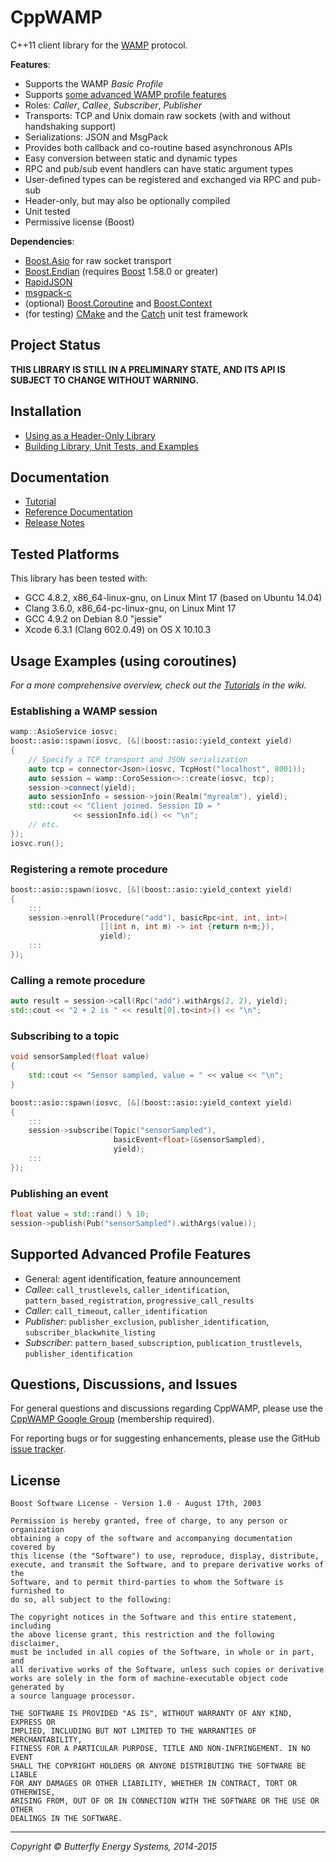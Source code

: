 CppWAMP
=======

C++11 client library for the [WAMP][wamp] protocol.

**Features**:

- Supports the WAMP _Basic Profile_
- Supports [some advanced WAMP profile features](#advanced)
- Roles: _Caller_, _Callee_, _Subscriber_, _Publisher_
- Transports: TCP and Unix domain raw sockets (with and without handshaking support)
- Serializations: JSON and MsgPack
- Provides both callback and co-routine based asynchronous APIs
- Easy conversion between static and dynamic types
- RPC and pub/sub event handlers can have static argument types
- User-defined types can be registered and exchanged via RPC and pub-sub
- Header-only, but may also be optionally compiled
- Unit tested
- Permissive license (Boost)

**Dependencies**:

- [Boost.Asio][boost-asio] for raw socket transport
- [Boost.Endian][boost-endian] (requires [Boost][boost] 1.58.0 or greater)
- [RapidJSON][rapidjson]
- [msgpack-c][msgpack-c]
- (optional) [Boost.Coroutine][boost-coroutine] and
  [Boost.Context][boost-context]
- (for testing) [CMake][cmake] and the [Catch][catch] unit test framework

[wamp]: http://wamp-proto.org/
[boost-asio]: http://www.boost.org/doc/libs/release/doc/html/boost_asio.html
[boost-endian]: https://github.com/boostorg/endian
[boost]: http://boost.org
[rapidjson]: https://github.com/miloyip/rapidjson
[msgpack-c]: https://github.com/msgpack/msgpack-c
[boost-coroutine]: http://www.boost.org/doc/libs/release/libs/coroutine/doc/html/index.html
[boost-context]: http://www.boost.org/doc/libs/release/libs/context/doc/html/index.html
[cmake]: http://www.cmake.org/
[catch]: https://github.com/philsquared/Catch

Project Status
--------------

**THIS LIBRARY IS STILL IN A PRELIMINARY STATE, AND ITS API IS SUBJECT TO
CHANGE WITHOUT WARNING.**

Installation
-------------

- [Using as a Header-Only Library](https://github.com/ecorm/cppwamp/wiki/Header-Only-Use)
- [Building Library, Unit Tests, and Examples](https://github.com/ecorm/cppwamp/wiki/Building)

Documentation
-------------

- [Tutorial](https://github.com/ecorm/cppwamp/wiki/Tutorial)
- [Reference Documentation](http://ecorm.github.io/cppwamp/doc/index.html)
- [Release Notes](./CHANGELOG.md)

Tested Platforms
----------------

This library has been tested with:

- GCC 4.8.2, x86_64-linux-gnu, on Linux Mint 17 (based on Ubuntu 14.04)
- Clang 3.6.0, x86_64-pc-linux-gnu, on Linux Mint 17
- GCC 4.9.2 on Debian 8.0 "jessie"
- Xcode 6.3.1 (Clang 602.0.49) on OS X 10.10.3

Usage Examples (using coroutines)
---------------------------------

_For a more comprehensive overview, check out the [Tutorials](https://github.com/ecorm/cppwamp/wiki/Tutorial) in the wiki._

### Establishing a WAMP session
```c++
wamp::AsioService iosvc;
boost::asio::spawn(iosvc, [&](boost::asio::yield_context yield)
{
    // Specify a TCP transport and JSON serialization
    auto tcp = connector<Json>(iosvc, TcpHost("localhost", 8001));
    auto session = wamp::CoroSession<>::create(iosvc, tcp);
    session->connect(yield);
    auto sessionInfo = session->join(Realm("myrealm"), yield);
    std::cout << "Client joined. Session ID = "
              << sessionInfo.id() << "\n";
    // etc.
});
iosvc.run();
```

### Registering a remote procedure
```c++
boost::asio::spawn(iosvc, [&](boost::asio::yield_context yield)
{
    :::
    session->enroll(Procedure("add"), basicRpc<int, int, int>(
                    [](int n, int m) -> int {return n+m;}),
                    yield);
    :::
});
```

### Calling a remote procedure
```c++
auto result = session->call(Rpc("add").withArgs(2, 2), yield);
std::cout << "2 + 2 is " << result[0].to<int>() << "\n";
```

### Subscribing to a topic
```c++
void sensorSampled(float value)
{
    std::cout << "Sensor sampled, value = " << value << "\n";
}

boost::asio::spawn(iosvc, [&](boost::asio::yield_context yield)
{
    :::
    session->subscribe(Topic("sensorSampled"),
                       basicEvent<float>(&sensorSampled),
                       yield);
    :::
});
```

### Publishing an event
```c++
float value = std::rand() % 10;
session->publish(Pub("sensorSampled").withArgs(value));
```

<a name="advanced"></a>Supported Advanced Profile Features
----------------------------------------------------------

- General: agent identification, feature announcement
- _Callee_: `call_trustlevels`, `caller_identification`, `pattern_based_registration`, `progressive_call_results`
- _Caller_: `call_timeout`, `caller_identification`
- _Publisher_: `publisher_exclusion`, `publisher_identification`, `subscriber_blackwhite_listing`
- _Subscriber_: `pattern_based_subscription`, `publication_trustlevels`, `publisher_identification`

Questions, Discussions, and Issues
----------------------------------

For general questions and discussions regarding CppWAMP, please use the
[CppWAMP Google Group][googlegroup] (membership required).

For reporting bugs or for suggesting enhancements, please use the GitHub
[issue tracker][issues].

[googlegroup]: https://groups.google.com/forum/#!forum/cppwamp
[issues]: https://github.com/ecorm/cppwamp/issues


License
-------

```
Boost Software License - Version 1.0 - August 17th, 2003

Permission is hereby granted, free of charge, to any person or organization
obtaining a copy of the software and accompanying documentation covered by
this license (the "Software") to use, reproduce, display, distribute,
execute, and transmit the Software, and to prepare derivative works of the
Software, and to permit third-parties to whom the Software is furnished to
do so, all subject to the following:

The copyright notices in the Software and this entire statement, including
the above license grant, this restriction and the following disclaimer,
must be included in all copies of the Software, in whole or in part, and
all derivative works of the Software, unless such copies or derivative
works are solely in the form of machine-executable object code generated by
a source language processor.

THE SOFTWARE IS PROVIDED "AS IS", WITHOUT WARRANTY OF ANY KIND, EXPRESS OR
IMPLIED, INCLUDING BUT NOT LIMITED TO THE WARRANTIES OF MERCHANTABILITY,
FITNESS FOR A PARTICULAR PURPOSE, TITLE AND NON-INFRINGEMENT. IN NO EVENT
SHALL THE COPYRIGHT HOLDERS OR ANYONE DISTRIBUTING THE SOFTWARE BE LIABLE
FOR ANY DAMAGES OR OTHER LIABILITY, WHETHER IN CONTRACT, TORT OR OTHERWISE,
ARISING FROM, OUT OF OR IN CONNECTION WITH THE SOFTWARE OR THE USE OR OTHER
DEALINGS IN THE SOFTWARE.
```

* * *
_Copyright © Butterfly Energy Systems, 2014-2015_
